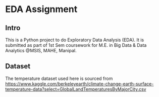 # EDA Assignment
## Intro
This is a Python project to do Exploratory Data Analysis (EDA).  It is submitted as part of 1st Sem coursework for M.E. in Big Data & Data Analytics @MSIS, MAHE, Manipal.

## Dataset
The temperature dataset used here is sourced from https://www.kaggle.com/berkeleyearth/climate-change-earth-surface-temperature-data?select=GlobalLandTemperaturesByMajorCity.csv